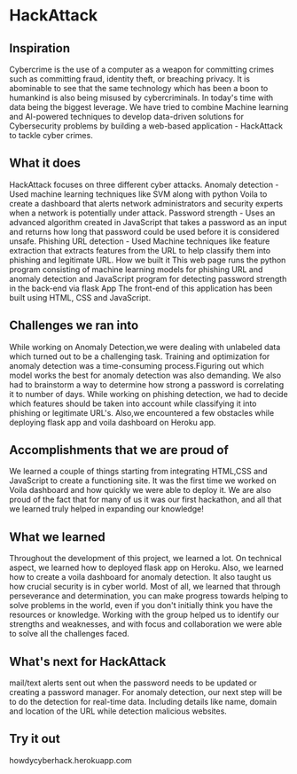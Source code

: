 # HackAttack
## Inspiration
Cybercrime is the use of a computer as a weapon for committing crimes such as committing fraud, identity theft, or breaching privacy. It is abominable to see that the same technology which has been a boon to humankind is also being misused by cybercriminals. In today's time with data being the biggest leverage. We have tried to combine Machine learning and AI-powered techniques to develop data-driven solutions for Cybersecurity problems by building a web-based application - HackAttack to tackle cyber crimes.

## What it does
HackAttack focuses on three different cyber attacks.
Anomaly detection - Used machine learning techniques like SVM along with python Voila to create a dashboard that alerts network administrators and security experts when a network is potentially under attack.
Password strength - Uses an advanced algorithm created in JavaScript that takes a password as an input and returns how long that password could be used before it is considered unsafe.
Phishing URL detection - Used Machine techniques like feature extraction that extracts features from the URL to help classify them into phishing and legitimate URL.
How we built it
This web page runs the python program consisting of machine learning models for phishing URL and anomaly detection and JavaScript program for detecting password strength in the back-end via flask App The front-end of this application has been built using HTML, CSS and JavaScript.

## Challenges we ran into
While working on Anomaly Detection,we were dealing with unlabeled data which turned out to be a challenging task. Training and optimization for anomaly detection was a time-consuming process.Figuring out which model works the best for anomaly detection was also demanding. We also had to brainstorm a way to determine how strong a password is correlating it to number of days. While working on phishing detection, we had to decide which features should be taken into account while classifying it into phishing or legitimate URL's. Also,we encountered a few obstacles while deploying flask app and voila dashboard on Heroku app.

## Accomplishments that we are proud of
We learned a couple of things starting from integrating HTML,CSS and JavaScript to create a functioning site. It was the first time we worked on Voila dashboard and how quickly we were able to deploy it. We are also proud of the fact that for many of us it was our first hackathon, and all that we learned truly helped in expanding our knowledge!

## What we learned
Throughout the development of this project, we learned a lot. On technical aspect, we learned how to deployed flask app on Heroku. Also, we learned how to create a voila dashboard for anomaly detection. It also taught us how crucial security is in cyber world. Most of all, we learned that through perseverance and determination, you can make progress towards helping to solve problems in the world, even if you don't initially think you have the resources or knowledge. Working with the group helped us to identify our strengths and weaknesses, and with focus and collaboration we were able to solve all the challenges faced.

## What's next for HackAttack
mail/text alerts sent out when the password needs to be updated or creating a password manager.
For anomaly detection, our next step will be to do the detection for real-time data.
Including details like name, domain and location of the URL while detection malicious websites.

## Try it out
howdycyberhack.herokuapp.com
